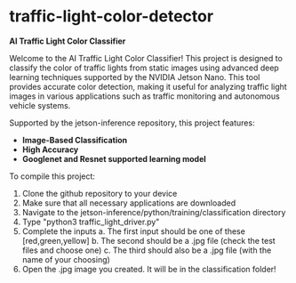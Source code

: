 # traffic-light-color-detector

**AI Traffic Light Color Classifier**

Welcome to the AI Traffic Light Color Classifier! This project is designed to classify the color of traffic lights from static images using advanced deep learning techniques supported by the NVIDIA Jetson Nano. This tool provides accurate color detection, making it useful for analyzing traffic light images in various applications such as traffic monitoring and autonomous vehicle systems.

Supported by the jetson-inference repository, this project features:

 - **Image-Based Classification** 
 - **High Accuracy**
 - **Googlenet and Resnet supported learning model** 

To compile this project:
1. Clone the github repository to your device
2. Make sure that all necessary applications are downloaded
3. Navigate to the jetson-inference/python/training/classification directory
4. Type "python3 traffic_light_driver.py"
5. Complete the inputs
    a. The first input should be one of these [red,green,yellow]
    b. The second should be a .jpg file (check the test files and choose one)
    c. The third should also be a .jpg file (with the name of your choosing)
6. Open the <new-file-name>.jpg image you created. It will be in the classification folder!
